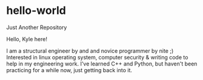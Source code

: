 # hello-world
Just Another Repository

Hello, Kyle here!

I am a structural engineer by and and novice programmer by nite ;)
Interested in linux operating system, computer security & writing code to help in my engineering work.
I've learned C++ and Python, but haven't been practicing for a while now, just getting back into it.

